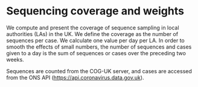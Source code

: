 # Sequencing coverage and weights

We compute and present the coverage of sequence sampling in local authorities (LAs) in the UK. 
We define the coverage as the number of sequences per case. We calculate one value per day per LA. 
In order to smooth the effects of small numbers, the number of sequences and cases given to a day is 
the sum of sequences or cases over the preceding two weeks.

Sequences are counted from the COG-UK server, and cases are accessed from the ONS API (https://api.coronavirus.data.gov.uk).
